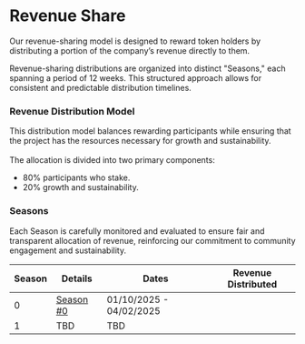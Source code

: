 # Revenue Share

Our revenue-sharing model is designed to reward token holders by distributing a portion of the company’s revenue directly to them.&#x20;

Revenue-sharing distributions are organized into distinct "Seasons," each spanning a period of 12 weeks. This structured approach allows for consistent and predictable distribution timelines.

### Revenue Distribution Model

This distribution model balances rewarding participants while ensuring that the project has the resources necessary for growth and sustainability.\
\
The allocation is divided into two primary components:

* 80% participants who stake.
* 20% growth and sustainability.&#x20;

### Seasons

Each Season is carefully monitored and evaluated to ensure fair and transparent allocation of revenue, reinforcing our commitment to community engagement and sustainability.

| Season | Details                        | Dates                   | Revenue Distributed |
| ------ | ------------------------------ | ----------------------- | ------------------- |
| 0      | [Season #0](season-0-draft.md) | 01/10/2025 - 04/02/2025 |                     |
| 1      | TBD                            | TBD                     |                     |



